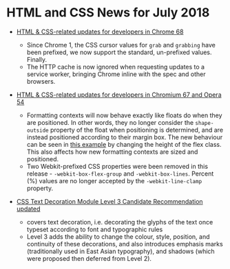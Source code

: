 # HTML and CSS News for July 2018

- [HTML & CSS-related updates for developers in Chrome 68](https://developers.google.com/web/updates/2018/07/nic68)
    + Since Chrome 1, the CSS cursor values for `grab` and `grabbing` have been prefixed, we now support the standard, un-prefixed values. Finally.
    + The HTTP cache is now ignored when requesting updates to a service worker, bringing Chrome inline with the spec and other browsers.

- [HTML & CSS-related updates for developers in Chromium 67 and Opera 54](https://dev.opera.com/blog/opera-54/)
    + Formatting contexts will now behave exactly like floats do when they are positioned. In other words, they no longer consider the `shape-outside` property of the float when positioning is determined, and are instead positioned according to their margin box. The new behaviour can be seen in [this example](https://jsbin.com/ciwagicedo/edit?html,output) by changing the height of the flex class. This also affects how new formatting contexts are sized and positioned.
    + Two Webkit-prefixed CSS properties were been removed in this release - `-webkit-box-flex-group` and `-webkit-box-lines`. Percent (%) values are no longer accepted by the `-webkit-line-clamp` property.

- [CSS Text Decoration Module Level 3 Candidate Recommendation updated](https://www.w3.org/TR/css-text-decor-3/)
    + covers text decoration, i.e. decorating the glyphs of the text once typeset according to font and typographic rules
    + Level 3 adds the ability to change the colour, style, position, and continuity of these decorations, and also introduces emphasis marks (traditionally used in East Asian typography), and shadows (which were proposed then deferred from Level 2).
